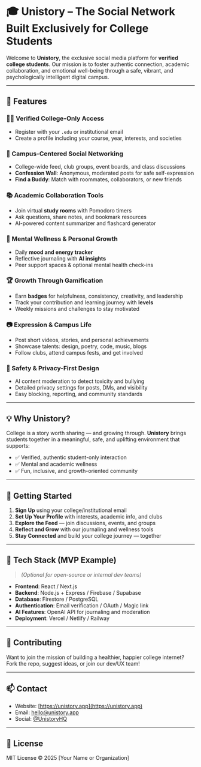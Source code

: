# 🎓 Unistory – The Social Network Built Exclusively for College Students

Welcome to **Unistory**, the exclusive social media platform for **verified college students**. Our mission is to foster authentic connection, academic collaboration, and emotional well-being through a safe, vibrant, and psychologically intelligent digital campus.

---

## 🌟 Features

### 🧑‍🎓 Verified College-Only Access
- Register with your `.edu` or institutional email
- Create a profile including your course, year, interests, and societies

### 💬 Campus-Centered Social Networking
- College-wide feed, club groups, event boards, and class discussions
- **Confession Wall**: Anonymous, moderated posts for safe self-expression
- **Find a Buddy**: Match with roommates, collaborators, or new friends

### 📚 Academic Collaboration Tools
- Join virtual **study rooms** with Pomodoro timers
- Ask questions, share notes, and bookmark resources
- AI-powered content summarizer and flashcard generator

### 🧠 Mental Wellness & Personal Growth
- Daily **mood and energy tracker**
- Reflective journaling with **AI insights**
- Peer support spaces & optional mental health check-ins

### 🏆 Growth Through Gamification
- Earn **badges** for helpfulness, consistency, creativity, and leadership
- Track your contribution and learning journey with **levels**
- Weekly missions and challenges to stay motivated

### 📷 Expression & Campus Life
- Post short videos, stories, and personal achievements
- Showcase talents: design, poetry, code, music, blogs
- Follow clubs, attend campus fests, and get involved

### 🔐 Safety & Privacy-First Design
- AI content moderation to detect toxicity and bullying
- Detailed privacy settings for posts, DMs, and visibility
- Easy blocking, reporting, and community standards

---

## 💡 Why Unistory?

College is a story worth sharing — and growing through. **Unistory** brings students together in a meaningful, safe, and uplifting environment that supports:

- ✅ Verified, authentic student-only interaction
- ✅ Mental and academic wellness
- ✅ Fun, inclusive, and growth-oriented community

---

## 🚀 Getting Started

1. **Sign Up** using your college/institutional email
2. **Set Up Your Profile** with interests, academic info, and clubs
3. **Explore the Feed** — join discussions, events, and groups
4. **Reflect and Grow** with our journaling and wellness tools
5. **Stay Connected** and build your college journey — together

---

## 🧩 Tech Stack (MVP Example)
> *(Optional for open-source or internal dev teams)*

- **Frontend**: React / Next.js
- **Backend**: Node.js + Express / Firebase / Supabase
- **Database**: Firestore / PostgreSQL
- **Authentication**: Email verification / OAuth / Magic link
- **AI Features**: OpenAI API for journaling and moderation
- **Deployment**: Vercel / Netlify / Railway

---

## 🤝 Contributing

Want to join the mission of building a healthier, happier college internet? Fork the repo, suggest ideas, or join our dev/UX team!

---

## 📫 Contact

- Website: [https://unistory.app](https://unistory.app)
- Email: hello@unistory.app
- Social: [@UnistoryHQ](https://twitter.com/unistoryhq)

---

## 📜 License

MIT License © 2025 [Your Name or Organization]
